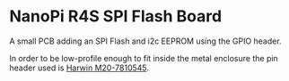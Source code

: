 # NanoPi R4S SPI Flash Board

A small PCB adding an SPI Flash and i2c EEPROM using the GPIO header.

In order to be low-profile enough to fit inside the metal enclosure the pin header used is [Harwin M20-7810545](https://www.harwin.com/products/M20-7810545/).
